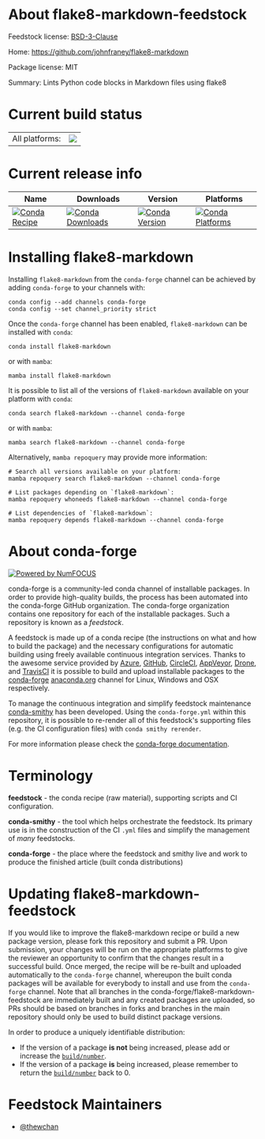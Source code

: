 About flake8-markdown-feedstock
===============================

Feedstock license: [BSD-3-Clause](https://github.com/conda-forge/flake8-markdown-feedstock/blob/main/LICENSE.txt)

Home: https://github.com/johnfraney/flake8-markdown

Package license: MIT

Summary: Lints Python code blocks in Markdown files using flake8

Current build status
====================


<table><tr><td>All platforms:</td>
    <td>
      <a href="https://dev.azure.com/conda-forge/feedstock-builds/_build/latest?definitionId=14445&branchName=main">
        <img src="https://dev.azure.com/conda-forge/feedstock-builds/_apis/build/status/flake8-markdown-feedstock?branchName=main">
      </a>
    </td>
  </tr>
</table>

Current release info
====================

| Name | Downloads | Version | Platforms |
| --- | --- | --- | --- |
| [![Conda Recipe](https://img.shields.io/badge/recipe-flake8--markdown-green.svg)](https://anaconda.org/conda-forge/flake8-markdown) | [![Conda Downloads](https://img.shields.io/conda/dn/conda-forge/flake8-markdown.svg)](https://anaconda.org/conda-forge/flake8-markdown) | [![Conda Version](https://img.shields.io/conda/vn/conda-forge/flake8-markdown.svg)](https://anaconda.org/conda-forge/flake8-markdown) | [![Conda Platforms](https://img.shields.io/conda/pn/conda-forge/flake8-markdown.svg)](https://anaconda.org/conda-forge/flake8-markdown) |

Installing flake8-markdown
==========================

Installing `flake8-markdown` from the `conda-forge` channel can be achieved by adding `conda-forge` to your channels with:

```
conda config --add channels conda-forge
conda config --set channel_priority strict
```

Once the `conda-forge` channel has been enabled, `flake8-markdown` can be installed with `conda`:

```
conda install flake8-markdown
```

or with `mamba`:

```
mamba install flake8-markdown
```

It is possible to list all of the versions of `flake8-markdown` available on your platform with `conda`:

```
conda search flake8-markdown --channel conda-forge
```

or with `mamba`:

```
mamba search flake8-markdown --channel conda-forge
```

Alternatively, `mamba repoquery` may provide more information:

```
# Search all versions available on your platform:
mamba repoquery search flake8-markdown --channel conda-forge

# List packages depending on `flake8-markdown`:
mamba repoquery whoneeds flake8-markdown --channel conda-forge

# List dependencies of `flake8-markdown`:
mamba repoquery depends flake8-markdown --channel conda-forge
```


About conda-forge
=================

[![Powered by
NumFOCUS](https://img.shields.io/badge/powered%20by-NumFOCUS-orange.svg?style=flat&colorA=E1523D&colorB=007D8A)](https://numfocus.org)

conda-forge is a community-led conda channel of installable packages.
In order to provide high-quality builds, the process has been automated into the
conda-forge GitHub organization. The conda-forge organization contains one repository
for each of the installable packages. Such a repository is known as a *feedstock*.

A feedstock is made up of a conda recipe (the instructions on what and how to build
the package) and the necessary configurations for automatic building using freely
available continuous integration services. Thanks to the awesome service provided by
[Azure](https://azure.microsoft.com/en-us/services/devops/), [GitHub](https://github.com/),
[CircleCI](https://circleci.com/), [AppVeyor](https://www.appveyor.com/),
[Drone](https://cloud.drone.io/welcome), and [TravisCI](https://travis-ci.com/)
it is possible to build and upload installable packages to the
[conda-forge](https://anaconda.org/conda-forge) [anaconda.org](https://anaconda.org/)
channel for Linux, Windows and OSX respectively.

To manage the continuous integration and simplify feedstock maintenance
[conda-smithy](https://github.com/conda-forge/conda-smithy) has been developed.
Using the ``conda-forge.yml`` within this repository, it is possible to re-render all of
this feedstock's supporting files (e.g. the CI configuration files) with ``conda smithy rerender``.

For more information please check the [conda-forge documentation](https://conda-forge.org/docs/).

Terminology
===========

**feedstock** - the conda recipe (raw material), supporting scripts and CI configuration.

**conda-smithy** - the tool which helps orchestrate the feedstock.
                   Its primary use is in the construction of the CI ``.yml`` files
                   and simplify the management of *many* feedstocks.

**conda-forge** - the place where the feedstock and smithy live and work to
                  produce the finished article (built conda distributions)


Updating flake8-markdown-feedstock
==================================

If you would like to improve the flake8-markdown recipe or build a new
package version, please fork this repository and submit a PR. Upon submission,
your changes will be run on the appropriate platforms to give the reviewer an
opportunity to confirm that the changes result in a successful build. Once
merged, the recipe will be re-built and uploaded automatically to the
`conda-forge` channel, whereupon the built conda packages will be available for
everybody to install and use from the `conda-forge` channel.
Note that all branches in the conda-forge/flake8-markdown-feedstock are
immediately built and any created packages are uploaded, so PRs should be based
on branches in forks and branches in the main repository should only be used to
build distinct package versions.

In order to produce a uniquely identifiable distribution:
 * If the version of a package **is not** being increased, please add or increase
   the [``build/number``](https://docs.conda.io/projects/conda-build/en/latest/resources/define-metadata.html#build-number-and-string).
 * If the version of a package **is** being increased, please remember to return
   the [``build/number``](https://docs.conda.io/projects/conda-build/en/latest/resources/define-metadata.html#build-number-and-string)
   back to 0.

Feedstock Maintainers
=====================

* [@thewchan](https://github.com/thewchan/)

